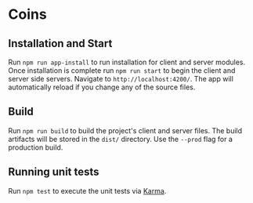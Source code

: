 # Coins

## Installation and Start

Run `npm run app-install` to run installation for client and server modules. Once installation is complete run `npm run start` to begin the client and server side servers. Navigate to `http://localhost:4200/`. The app will automatically reload if you change any of the source files. 

## Build

Run `npm run build` to build the project's client and server files. The build artifacts will be stored in the `dist/` directory. Use the `--prod` flag for a production build.

## Running unit tests

Run `npm test` to execute the unit tests via [Karma](https://karma-runner.github.io).
